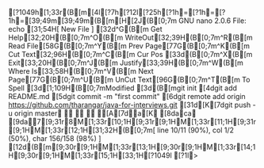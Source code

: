 [?1049h[1;33r(B[m[4l[?7h[?12l[?25h[?1h=[?1h=[?1h=[39;49m[39;49m(B[m[H[2J(B[0;7m  GNU nano 2.0.6                            File: echo                                                                [31;54H[ New File ][32d^G(B[m Get Help[32;20H(B[0;7m^O(B[m WriteOut[32;39H(B[0;7m^R(B[m Read File[58G(B[0;7m^Y(B[m Prev Page[77G(B[0;7m^K(B[m Cut Text[32;96H(B[0;7m^C(B[m Cur Pos[33d(B[0;7m^X(B[m Exit[33;20H(B[0;7m^J(B[m Justify[33;39H(B[0;7m^W(B[m Where Is[33;58H(B[0;7m^V(B[m Next Page[77G(B[0;7m^U(B[m UnCut Text[96G(B[0;7m^T(B[m To Spell[3d[1;109H(B[0;7mModified[3d(B[mgit init[4dgit add README.md[5dgit commit -m "first commit"[6dgit remote add origin https://github.com/tharangar/java-for-interviews.git[31d[K[7dgit push -u origin master    [A[7da[K [8daca [9da7[9;31r8M[1;33r[10;1H[9;31r[9;1HM[1;33r[11;1H[9;31r[9;1HM[1;33r[12;1H[31;32H(B[0;7m[ line 10/11 (90%), col 1/2 (50%), char 156/158 (98%) ][12d(B[m[9;30r[9;1HM[1;33r[13;1H[9;30r[9;1HM[1;33r[14;1H[9;30r[9;1HM[1;33r[15;1H[33;1H[?1049l[?1l>